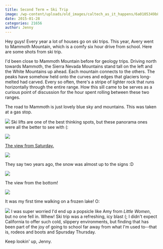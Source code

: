 ```yaml
---
title: Second Term = Ski Trip
image: /wp-content/uploads/old_images/caltech_as_it_happens/6a0105349b8251970b01b7c73ede68970b.jpg
date: 2015-01-28
categories: 21656
author: Jenny
---
```



Hey guys!
Every year a lot of houses go on ski trips. This year, Avery went to Mammoth Mountain, which is a comfy six hour drive from school. Here are some shots from ski trip.

I'd been close to Mammoth Mountain before for geology trips. Driving north towards Mammoth, the Sierra Nevada Mountains stand tall on the left and the White Mountains up ahead. Each mountain connects to the others. The peaks have somehow held onto the curves and edges that glaciers long-melted had carved. Every so often, there's a stripe of lighter rock that runs horizontally through the entire range. How this sill came to be serves as a curious point of discussion for the hour spent rolling between these two ranges.

The road to Mammoth is just lovely blue sky and mountains. This was taken at a gas stop.


![](/old_images/caltech_as_it_happens/6a0105349b8251970b01bb07e28f61970d.jpg)
Ski lifts are one of the best thinking spots, but these panorama ones were all the better to see with (:


![](/old_images/caltech_as_it_happens/6a0105349b8251970b01bb07e28f0e970d.jpg)

[The view from Saturday.](https://en.wikipedia.org/wiki/The_View_from_Saturday)


![](/old_images/caltech_as_it_happens/6a0105349b8251970b01b7c73ede40970b.jpg)

They say two years ago, the snow was almost up to the signs :D


![](/old_images/caltech_as_it_happens/6a0105349b8251970b01b7c73ede88970b.jpg)

The view from the bottom!


![](/old_images/caltech_as_it_happens/6a0105349b8251970b01b7c73ede98970b.jpg)

It was my first time walking on a frozen lake! O:


![](/old_images/caltech_as_it_happens/6a0105349b8251970b01b7c73edeb7970b.jpg)
I was super worried I'd end up a popsicle like Amy from *Little Women*, but no one fell in. Whew!
Ski trip was a refreshing, icy blast (; I didn't expect California to offer such cold, slippery environments, but finding that has been part of the joy of going to school far away from what I'm used to--that is, rodeos and boots and Spursday Thursday.

Keep lookin' up,
Jenny.

